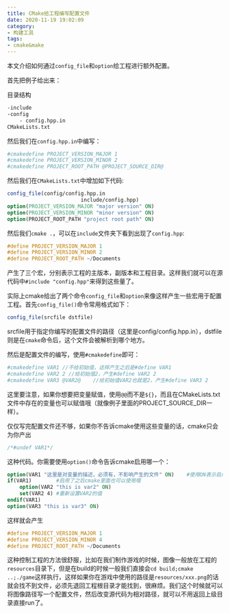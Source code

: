 ```yaml
---
title: CMake给工程编写配置文件
date: 2020-11-19 19:02:09
category:
- 构建工具
tags:
- cmake&make
---
```


本文介绍如何通过`config_file`和`option`给工程进行额外配置。

<!--more-->

首先把例子给出来：

目录结构

```bash
-include
-config
	- config.hpp.in
CMakeLists.txt
```

然后我们在`config.hpp.in`中编写：

```cmake
#cmakedefine PROJECT_VERSION_MAJOR 1
#cmakedefine PROJECT_VERSION_MINOR 2
#cmakedefine PROJECT_ROOT_PATH @PROJECT_SOURCE_DIR@
```

然后我们在`CMakeLists.txt`中增加如下代码:

```cmake
config_file(config/config.hpp.in
						include/config.hpp)
option(PROJECT_VERSION_MAJOR "major version" ON)
option(PROJECT_VERSION_MINOR "minor version" ON)
option(PROJECT_ROOT_PATH "project root path" ON)
```

然后我们`cmake .`，可以在`include`文件夹下看到出现了`config.hpp`:

```c++
#define PROJECT_VERSION_MAJOR 1
#define PROJECT_VERSION_MINOR 2
#define PROJECT_ROOT_PATH ~/Documents
```

产生了三个宏，分别表示工程的主版本，副版本和工程目录。这样我们就可以在源代码中`#include "config.hpp"`来得到这些量了。



实际上cmake给出了两个命令`config_file`和`option`来像这样产生一些宏用于配置工程。首先`config_file()`命令常用格式如下：

```cmake
config_file(srcfile dstfile)
```

srcfile用于指定你编写的配置文件的路径（这里是config/config.hpp.in），dstfile则是在`cmake`命令后，这个文件会被解析到哪个地方。



然后是配置文件的编写，使用`#cmakedefine`即可：

```cmake
#cmakedefine VAR1 //不给初始值，这样产生之后是#define VAR1
#cmakedefine VAR2 2 //给初始值2，产生#define VAR2 2
#cmakedefine VAR3 @VAR2@	//给初始值VAR2也就是2，产生#define VAR3 2
```

这里要注意，如果你想要把变量赋值，使用`@@`而不是`${}`，而且在CMakeLists.txt文件中存在的变量也可以赋值哦（就像例子里面的PROJECT_SOURCE_DIR一样）。



仅仅写完配置文件还不够，如果你不告诉cmake使用这些变量的话，cmake只会为你产出

```c++
/*#undef VAR1*/
```

这种代码。你需要使用`option()`命令告诉cmake启用哪一个：

```cmake
option(VAR1 "这里是对变量的描述，必须有，不影响产生的文件" ON)	#使用ON表示启用，默认为OFF
if(VAR1)		#启用了之后cmake里面也可以使用哦
	option(VAR2 "this is var2" ON)
	set(VAR2 4)	#重新设置VAR2的值
endif(VAR1)
option(VAR3 "this is var3" ON)
```

这样就会产生

```c++
#define PROJECT_VERSION_MAJOR 1
#define PROJECT_VERSION_MINOR 4
#define PROJECT_ROOT_PATH ~/Documents
```



这种控制工程的方法很舒服，比如在我们制作游戏的时候，图像一般放在工程的`resources`目录下，但是在build的时候一般我们直接会`cd build;cmake ..;./game`这样执行，这样如果你在游戏中使用的路径是`resources/xxx.png`的话就会找不到文件，必须先退回工程根目录才能找到，很麻烦。我们这个时候就可以将图像路径写一个配置文件，然后改变源代码为相对路径，就可以不用返回上级目录直接run了。

